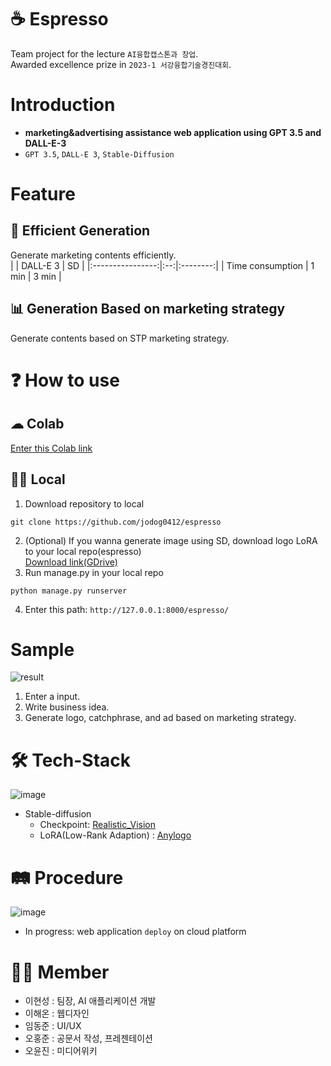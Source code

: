 # ☕ Espresso
Team project for the lecture `AI융합캡스톤과 창업`.  
Awarded excellence prize in `2023-1 서강융합기술경진대회`.

# Introduction
* __marketing&advertising assistance web application using GPT 3.5 and DALL-E-3__
* `GPT 3.5`, `DALL-E 3`, `Stable-Diffusion`

# Feature
## 🚀 __Efficient Generation__      
Generate marketing contents efficiently.    
|  | DALL-E 3 | SD |
|:----------------:|:--:|:--------:|
| Time consumption | 1 min   | 3 min  |  
## 📊 __Generation Based on marketing strategy__    
Generate contents based on STP marketing strategy.
  
# ❓ How to use
## ☁ Colab      
[Enter this Colab link](https://colab.research.google.com/drive/1-rpJjPArcVYP5JfD1NIlNdkQx2b9lqxG#scrollTo=nX2KcS3gmlim)    
## 👨‍💻 Local
1. Download repository to local    
```git
git clone https://github.com/jodog0412/espresso
```
2. (Optional) If you wanna generate image using SD, download logo LoRA to your local repo(espresso)  
[Download link(GDrive)](https://drive.google.com/file/d/16Vf4M-EA6Kts0NhCDPx7Z0QzCrtjoKfM/view?usp=sharing)
3. Run manage.py in your local repo  
```git
python manage.py runserver
```  
4. Enter this path: ```http://127.0.0.1:8000/espresso/``` 
   
# Sample
![result](https://github.com/jodog0412/Espresso/assets/83653380/9f9eb07f-b111-4679-a0db-5f186b5cfcb2)  
1. Enter a input.
2. Write business idea.
3. Generate logo, catchphrase, and ad based on marketing strategy.  

# 🛠 Tech-Stack
![image](https://github.com/jodog0412/espresso/assets/83653380/e3103f2f-3050-4ff7-81cd-d7581a29d522)  
* Stable-diffusion  
  * Checkpoint: [Realistic_Vision](https://huggingface.co/SG161222/Realistic_Vision_V5.1_noVAE)
  * LoRA(Low-Rank Adaption) : [Anylogo](https://civitai.com/models/57452/anylogo)

# 🛤 Procedure
![image](https://github.com/jodog0412/espresso/assets/83653380/c2e98be8-25a0-4267-b412-09098708ee78)  
* In progress: web application `deploy` on cloud platform  
  
# 🙍‍♂️ Member
* 이현성 : 팀장, AI 애플리케이션 개발
* 이해온 : 웹디자인
* 임동준 : UI/UX
* 오홍준 : 공문서 작성, 프레젠테이션
* 오윤진 : 미디어위키
